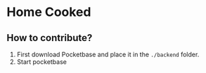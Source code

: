 # Home Cooked 

## How to contribute? 

1. First download Pocketbase and place it in the `./backend` folder. 
2. Start pocketbase 